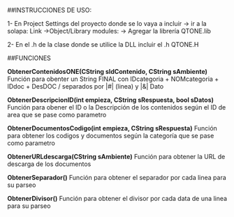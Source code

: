 ##INSTRUCCIONES DE USO:

1- En Project Settings del proyecto donde se lo vaya a incluir -> ir a la solapa: Link ->Object/Library modules: -> Agregar la librería QTONE.lib

2- En el .h de la clase donde se utilice la DLL incluir el .h QTONE.H

##FUNCIONES

**ObtenerContenidosONE(CString sIdContenido, CString sAmbiente)**
Función para obenter un String FINAL con IDcategoria + NOMcategoria + IDdoc + DesDOC / separados por |#| (linea) y |&| Dato

**ObtenerDescripcionID(int empieza, CString sRespuesta, bool sDatos)**
Función para obener el ID o la Descripción de los contenidos según el ID de area que se pase como parametro

**ObtenerDocumentosCodigo(int empieza, CString sRespuesta)**
Función para obtener los codigos y documentos según la categoría que se pase como parametro

**ObtenerURLdescarga(CString sAmbiente)**
Función para obtener la URL de descarga de los documentos

**ObtenerSeparador()**
Función para obtener el separador por cada linea para su parseo

**ObtenerDivisor()**
Función para obtener el divisor por cada data de una linea para su parseo